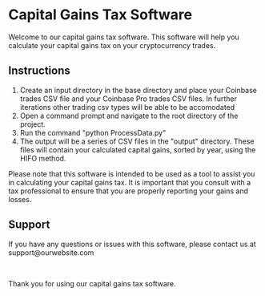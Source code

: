 <h1>Capital Gains Tax Software</h1>
<p>Welcome to our capital gains tax software. This software will help you calculate your capital gains tax on your cryptocurrency trades.</p>
<h2>Instructions</h2>
<ol>
  <li>Create an input directory in the base directory and place your Coinbase trades CSV file and your Coinbase Pro trades CSV files. In further iterations other trading csv types will be able to be accomodated</li>
  <li>Open a command prompt and navigate to the root directory of the project.</li>
  <li>Run the command "python ProcessData.py"</li>
  <li>The output will be a series of CSV files in the "output" directory. These files will contain your calculated capital gains, sorted by year, using the HIFO method.</li>
</ol>
<p>Please note that this software is intended to be used as a tool to assist you in calculating your capital gains tax. It is important that you consult with a tax professional to ensure that you are properly reporting your gains and losses.</p>
<h2>Support</h2>
<p>If you have any questions or issues with this software, please contact us at support@ourwebsite.com</p>
</br>
<p>Thank you for using our capital gains tax software.</p>
